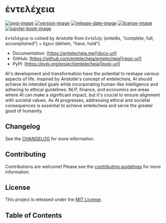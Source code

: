 # ἐντελέχεια

[![pypi-image]][pypi-url]
[![version-image]][release-url]
[![release-date-image]][release-url]
[![license-image]][license-url]
[![jupyter-book-image]][docs-url]

<!-- Links: -->
[hyperfast python template]: https://github.com/entelecheia/hyperfast-python-template

[pypi-image]: https://img.shields.io/pypi/v/entelecheia
[license-image]: https://img.shields.io/github/license/entelecheia/entelecheia
[license-url]: https://github.com/entelecheia/entelecheia/blob/main/LICENSE
[version-image]: https://img.shields.io/github/v/release/entelecheia/entelecheia?sort=semver
[release-date-image]: https://img.shields.io/github/release-date/entelecheia/entelecheia
[release-url]: https://github.com/entelecheia/entelecheia/releases
[jupyter-book-image]: https://jupyterbook.org/en/stable/_images/badge.svg

[repo-url]: https://github.com/entelecheia/entelecheia
[pypi-url]: https://pypi.org/project/entelecheia
[docs-url]: https://entelecheia.me
[changelog]: https://github.com/entelecheia/entelecheia/blob/main/CHANGELOG.md
[contributing guidelines]: https://github.com/entelecheia/entelecheia/blob/main/CONTRIBUTING.md
<!-- Links: -->

ἐντελέχεια is coined by Aristotle from ἐντελής (entelḗs, “complete, full, accomplished”) + ἔχειν (ékhein, “have, hold”).

- Documentation: [https://entelecheia.me][docs-url]
- GitHub: [https://github.com/entelecheia/entelecheia][repo-url]
- PyPI: [https://pypi.org/project/entelecheia][pypi-url]

AI's development and transformation have the potential to reshape various aspects of life. Inspired by Aristotle's concept of entelecheia, AI should achieve its intended goals while incorporating human-like intelligence and adhering to ethical guidelines. NLP, finance, and economics are areas where AI can make a significant impact, but it's crucial to ensure alignment with societal values. As AI progresses, addressing ethical and societal consequences is essential to achieve entelecheia and serve the greater good of humanity.

## Changelog

See the [CHANGELOG] for more information.

## Contributing

Contributions are welcome! Please see the [contributing guidelines] for more information.

## License

This project is released under the [MIT License][license-url].

## Table of Contents

```{tableofcontents}
```

